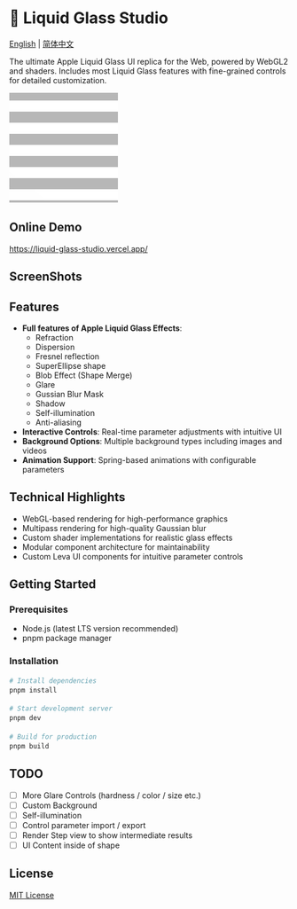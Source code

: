 # 🔮 Liquid Glass Studio

[English](README.md) | [简体中文](README-zh.md)

The ultimate Apple Liquid Glass UI replica for the Web, powered by WebGL2 and shaders. Includes most Liquid Glass features with fine-grained controls for detailed customization.

[![Watch the video](./src/assets/bg-bar-h.png)](./.github/assets/title-video.mp4)

## Online Demo

https://liquid-glass-studio.vercel.app/

## ScreenShots

## Features

- **Full features of Apple Liquid Glass Effects**:
  - Refraction
  - Dispersion
  - Fresnel reflection
  - SuperEllipse shape
  - Blob Effect (Shape Merge)
  - Glare
  - Gussian Blur Mask
  - Shadow
  - Self-illumination
  - Anti-aliasing
- **Interactive Controls**: Real-time parameter adjustments with intuitive UI
- **Background Options**: Multiple background types including images and videos
- **Animation Support**: Spring-based animations with configurable parameters

## Technical Highlights

- WebGL-based rendering for high-performance graphics
- Multipass rendering for high-quality Gaussian blur
- Custom shader implementations for realistic glass effects
- Modular component architecture for maintainability
- Custom Leva UI components for intuitive parameter controls

## Getting Started

### Prerequisites

- Node.js (latest LTS version recommended)
- pnpm package manager

### Installation

```bash
# Install dependencies
pnpm install

# Start development server
pnpm dev

# Build for production
pnpm build
```

## TODO

- [ ] More Glare Controls (hardness / color / size etc.)
- [ ] Custom Background
- [ ] Self-illumination
- [ ] Control parameter import / export
- [ ] Render Step view to show intermediate results
- [ ] UI Content inside of shape

## License

[MIT License](LICENSE)
